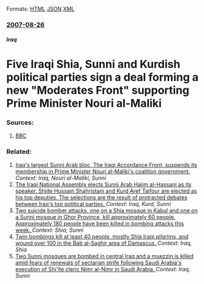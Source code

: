 
Formats: [HTML](/news/2007/08/26/five-iraqi-shia-sunni-and-kurdish-political-parties-sign-a-deal-forming-a-new-moderates-front-supporting-prime-minister-nouri-al-maliki.html)  [JSON](/news/2007/08/26/five-iraqi-shia-sunni-and-kurdish-political-parties-sign-a-deal-forming-a-new-moderates-front-supporting-prime-minister-nouri-al-maliki.json)  [XML](/news/2007/08/26/five-iraqi-shia-sunni-and-kurdish-political-parties-sign-a-deal-forming-a-new-moderates-front-supporting-prime-minister-nouri-al-maliki.xml)  

### [2007-08-26](/news/2007/08/26/index.md)

##### Iraq
#  Five Iraqi Shia, Sunni and Kurdish political parties sign a deal forming a new "Moderates Front" supporting Prime Minister Nouri al-Maliki 




### Sources:

1. [BBC](http://news.bbc.co.uk/2/hi/middle_east/6964933.stm)

### Related:

1. [ Iraq's largest Sunni Arab bloc, The Iraqi Accordance Front, suspends its membership in Prime Minister Nouri al-Maliki's coalition government. ](/news/2007/07/25/iraq-s-largest-sunni-arab-bloc-the-iraqi-accordance-front-suspends-its-membership-in-prime-minister-nouri-al-maliki-s-coalition-governmen.md) _Context: Iraq, Nouri al-Maliki, Sunni_
2. [ The Iraqi National Assembly elects Sunni Arab Hajim al-Hassani as its speaker. Shiite Hussain Shahristani and Kurd Aref Taifour are elected as his top deputies. The selections are the result of protracted debates between Iraq's top political parties. ](/news/2005/04/4/the-iraqi-national-assembly-elects-sunni-arab-hajim-al-hassani-as-its-speaker-shiite-hussain-shahristani-and-kurd-aref-taifour-are-elected.md) _Context: Iraq, Kurd, Sunni_
3. [Two suicide bomber attacks, one on a Shia mosque in Kabul and one on a Sunni mosque in Ghor Province, kill approximately 60 people. Approximately 180 people have been killed in bombing attacks this week. ](/news/2017/10/20/two-suicide-bomber-attacks-one-on-a-shia-mosque-in-kabul-and-one-on-a-sunni-mosque-in-ghor-province-kill-approximately-60-people-approxim.md) _Context: Shia, Sunni_
4. [Twin bombings kill at least 40 people, mostly Shia Iraqi pilgrims, and wound over 100 in the Bab al-Saghir area of Damascus. ](/news/2017/03/11/twin-bombings-kill-at-least-40-people-mostly-shia-iraqi-pilgrims-and-wound-over-100-in-the-bab-al-saghir-area-of-damascus.md) _Context: Iraq, Shia_
5. [Two Sunni mosques are bombed in central Iraq and a muezzin is killed amid fears of renewals of sectarian strife following Saudi Arabia's execution of Shi'ite cleric Nimr al-Nimr in Saudi Arabia. ](/news/2016/01/4/two-sunni-mosques-are-bombed-in-central-iraq-and-a-muezzin-is-killed-amid-fears-of-renewals-of-sectarian-strife-following-saudi-arabia-s-exe.md) _Context: Iraq, Sunni_
